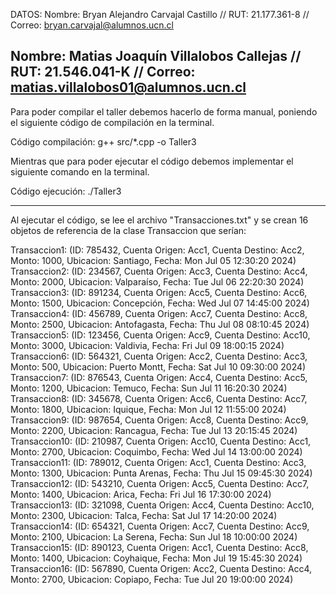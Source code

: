 DATOS:
Nombre: Bryan Alejandro Carvajal Castillo // RUT: 21.177.361-8 // Correo: bryan.carvajal@alumnos.ucn.cl
       
Nombre: Matias Joaquín Villalobos Callejas // RUT: 21.546.041-K // Correo: matias.villalobos01@alumnos.ucn.cl
----------------------------------------------------------------------------------------------------
       
Para poder compilar el taller debemos hacerlo de forma manual, poniendo el siguiente código de compilación en la terminal.

Código compilación: g++ src/*.cpp -o Taller3

Mientras que para poder ejecutar el código debemos implementar el siguiente comando en la terminal.

Código ejecución: ./Taller3

------------------------------------------------------------------------
Al ejecutar el código, se lee el archivo "Transacciones.txt" y se crean 16 objetos de referencia de la clase Transaccion que serían:

Transaccion1: (ID: 785432, Cuenta Origen: Acc1, Cuenta Destino: Acc2, Monto: 1000, Ubicacion: Santiago, Fecha: Mon Jul 05 12:30:20 2024)
Transaccion2: (ID: 234567, Cuenta Origen: Acc3, Cuenta Destino: Acc4, Monto: 2000, Ubicacion: Valparaíso, Fecha: Tue Jul 06 22:20:30 2024)
Transaccion3: (ID: 891234, Cuenta Origen: Acc5, Cuenta Destino: Acc6, Monto: 1500, Ubicacion: Concepción, Fecha: Wed Jul 07 14:45:00 2024)
Transaccion4: (ID: 456789, Cuenta Origen: Acc7, Cuenta Destino: Acc8, Monto: 2500, Ubicacion: Antofagasta, Fecha: Thu Jul 08 08:10:45 2024)
Transaccion5: (ID: 123456, Cuenta Origen: Acc9, Cuenta Destino: Acc10, Monto: 3000, Ubicacion: Valdivia, Fecha: Fri Jul 09 18:00:15 2024)
Transaccion6: (ID: 564321, Cuenta Origen: Acc2, Cuenta Destino: Acc3, Monto: 500, Ubicacion: Puerto Montt, Fecha: Sat Jul 10 09:30:00 2024)
Transaccion7: (ID: 876543, Cuenta Origen: Acc4, Cuenta Destino: Acc5, Monto: 1200, Ubicacion: Temuco, Fecha: Sun Jul 11 16:20:30 2024)
Transaccion8: (ID: 345678, Cuenta Origen: Acc6, Cuenta Destino: Acc7, Monto: 1800, Ubicacion: Iquique, Fecha: Mon Jul 12 11:55:00 2024)
Transaccion9: (ID: 987654, Cuenta Origen: Acc8, Cuenta Destino: Acc9, Monto: 2200, Ubicacion: Rancagua, Fecha: Tue Jul 13 20:15:45 2024)
Transaccion10: (ID: 210987, Cuenta Origen: Acc10, Cuenta Destino: Acc1, Monto: 2700, Ubicacion: Coquimbo, Fecha: Wed Jul 14 13:00:00 2024)
Transaccion11: (ID: 789012, Cuenta Origen: Acc1, Cuenta Destino: Acc3, Monto: 1300, Ubicacion: Punta Arenas, Fecha: Thu Jul 15 09:45:30 2024)
Transaccion12: (ID: 543210, Cuenta Origen: Acc5, Cuenta Destino: Acc7, Monto: 1400, Ubicacion: Arica, Fecha: Fri Jul 16 17:30:00 2024)
Transaccion13: (ID: 321098, Cuenta Origen: Acc4, Cuenta Destino: Acc10, Monto: 2300, Ubicacion: Talca, Fecha: Sat Jul 17 14:20:00 2024)
Transaccion14: (ID: 654321, Cuenta Origen: Acc7, Cuenta Destino: Acc9, Monto: 2100, Ubicacion: La Serena, Fecha: Sun Jul 18 10:00:00 2024)
Transaccion15: (ID: 890123, Cuenta Origen: Acc1, Cuenta Destino: Acc8, Monto: 1400, Ubicacion: Coyhaique, Fecha: Mon Jul 19 15:45:30 2024)
Transaccion16: (ID: 567890, Cuenta Origen: Acc2, Cuenta Destino: Acc4, Monto: 2700, Ubicacion: Copiapo, Fecha: Tue Jul 20 19:00:00 2024)
